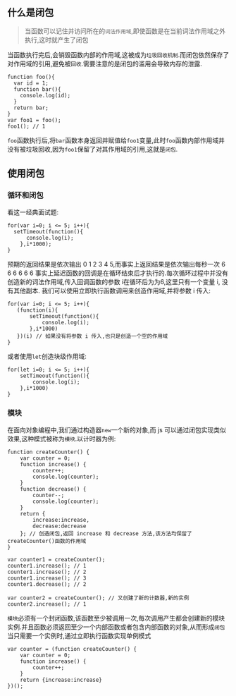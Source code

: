## 什么是闭包

> 当函数可以记住并访问所在的`词法作用域`,即使函数是在当前词法作用域之外执行,这时就产生了闭包

当函数执行完后,会销毁函数内部的作用域,这被成为`垃圾回收机制`.而闭包依然保存了对作用域的引用,避免被`回收`.需要注意的是闭包的滥用会导致内存的泄露.

```
function foo(){
  var id = 1;
  function bar(){
    console.log(id);
  }
  return bar;
}
var foo1 = foo();
foo1(); // 1
```
`foo`函数执行后,将`bar`函数本身返回并赋值给`foo1`变量,此时`foo`函数内部作用域并没有被垃圾回收,因为`foo1`保留了对其作用域的引用,这就是`闭包`.

## 使用闭包

### 循环和闭包

看这一经典面试题:
```
for(var i=0; i <= 5; i++){
  setTimeout(function(){
      console.log(i);
    },i*1000);
}
```
预期的返回结果是依次输出 0 1 2 3 4 5,而事实上返回结果是依次输出每秒一次 6 6 6 6 6 6
事实上延迟函数的回调是在循环结束后才执行的.每次循环过程中并没有创造新的词法作用域,传入回调函数的参数 i在循环后为为6,这里只有一个变量 i, 没有其他副本.
 我们可以使用立即执行函数调用来创造作用域,并将参数 i 传入:
 ```
 for(var i=0; i <= 5; i++){
 	(function(i){
 		setTimeout(function(){
 			console.log(i);
 		},i*1000)
 	})(i) // 如果没有将参数 i 传入,也只是创造一个空的作用域
 }
```
或者使用`let`创造块级作用域:
```
for(let i=0; i <= 5; i++){
	setTimeout(function(){
		console.log(i);
	},i*1000)
}

```

### 模块

在面向对象编程中,我们通过构造器`new`一个新的对象,而 js 可以通过闭包实现类似效果,这种模式被称为`模块`.以计时器为例:
```
function createCounter() {
	var counter = 0;
	function increase() {
		counter++;
		console.log(counter);
	}
	function decrease() {
		counter--;
		console.log(counter);
	}
	return {
		increase:increase,
		decrease:decrease
	}; // 创造闭包,返回 increase 和 decrease 方法,该方法均保留了 createCounter()函数的作用域
}

var counter1 = createCounter();
counter1.increase(); // 1
counter1.increase(); // 2
counter1.increase(); // 3
counter1.decrease(); // 2

var counter2 = createCounter(); // 又创建了新的计数器,新的实例
counter2.increase(); // 1
```

`模块`必须有一个封闭函数,该函数至少被调用一次,每次调用产生都会创建新的模块实例.并且函数必须返回至少一个内部函数或者包含内部函数的对象,从而形成`闭包`
当只需要一个实例时,通过立即执行函数实现单例模式

```
var counter = (function createCounter() {
	var counter = 0;
	function increase() {
		counter++;
	}
	return {increase:increase}
})();
```
